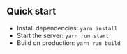 
## Quick start

- Install dependencies: `yarn install`
- Start the server: `yarn run start`
- Build on production: `yarn run build`
